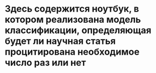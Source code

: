 # Здесь содержится ноутбук, в котором реализована модель классификации, определяющая будет ли научная статья процитирована необходимое число раз или нет
